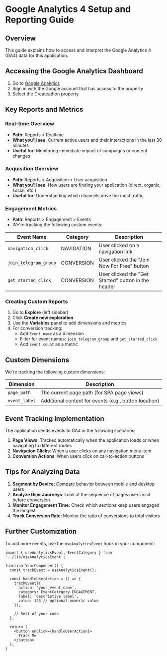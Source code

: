 # Google Analytics 4 Setup and Reporting Guide

## Overview
This guide explains how to access and interpret the Google Analytics 4 (GA4) data for this application.

## Accessing the Google Analytics Dashboard

1. Go to [Google Analytics](https://analytics.google.com/)
2. Sign in with the Google account that has access to the property
3. Select the Createathon property

## Key Reports and Metrics

### Real-time Overview
- **Path**: Reports > Realtime
- **What you'll see**: Current active users and their interactions in the last 30 minutes
- **Useful for**: Monitoring immediate impact of campaigns or content changes

### Acquisition Overview
- **Path**: Reports > Acquisition > User acquisition
- **What you'll see**: How users are finding your application (direct, organic, social, etc.)
- **Useful for**: Understanding which channels drive the most traffic

### Engagement Metrics
- **Path**: Reports > Engagement > Events
- We're tracking the following custom events:

| Event Name | Category | Description |
|------------|----------|-------------|
| `navigation_click` | NAVIGATION | User clicked on a navigation link |
| `join_telegram_group` | CONVERSION | User clicked the "Join Now For Free" button |
| `get_started_click` | CONVERSION | User clicked the "Get Started" button in the header |

### Creating Custom Reports

1. Go to **Explore** (left sidebar)
2. Click **Create new exploration**
3. Use the **Variables** panel to add dimensions and metrics
4. For conversion tracking:
   - Add `Event name` as a dimension
   - Filter for event names: `join_telegram_group` and `get_started_click`
   - Add `Event count` as a metric

## Custom Dimensions

We're tracking the following custom dimensions:

| Dimension | Description |
|-----------|-------------|
| `page_path` | The current page path (for SPA page views) |
| `event_label` | Additional context for events (e.g., button location) |

## Event Tracking Implementation

The application sends events to GA4 in the following scenarios:

1. **Page Views**: Tracked automatically when the application loads or when navigating to different routes
2. **Navigation Clicks**: When a user clicks on any navigation menu item
3. **Conversion Actions**: When users click on call-to-action buttons

## Tips for Analyzing Data

1. **Segment by Device**: Compare behavior between mobile and desktop users
2. **Analyze User Journeys**: Look at the sequence of pages users visit before conversion
3. **Monitor Engagement Time**: Check which sections keep users engaged the longest
4. **Track Conversion Rate**: Monitor the ratio of conversions to total visitors

## Further Customization

To add more events, use the `useAnalyticsEvent` hook in your component:

```tsx
import { useAnalyticsEvent, EventCategory } from '../lib/useAnalyticsEvent';

function YourComponent() {
  const trackEvent = useAnalyticsEvent();
  
  const handleUserAction = () => {
    trackEvent({
      action: 'your_event_name',
      category: EventCategory.ENGAGEMENT,
      label: 'descriptive label',
      value: 123 // optional numeric value
    });
    
    // Rest of your code
  };
  
  return (
    <button onClick={handleUserAction}>
      Track Me
    </button>
  );
}
``` 